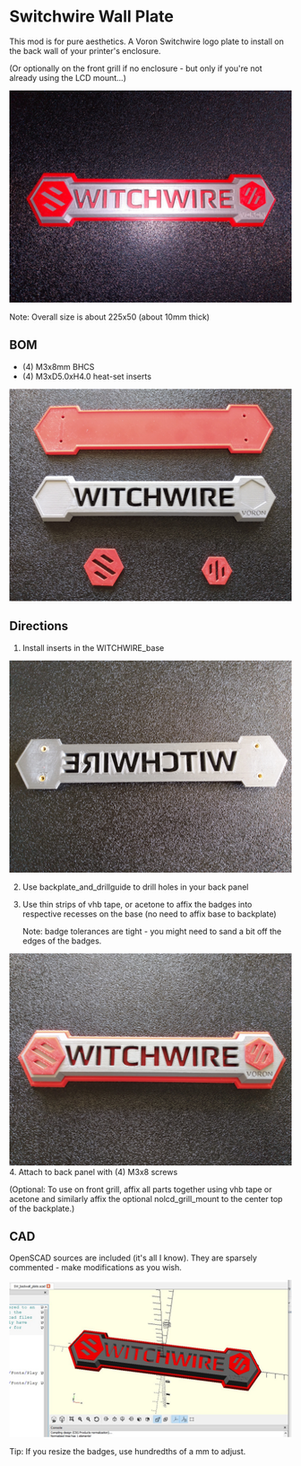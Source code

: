 # Switchwire Wall Plate
This mod is for pure aesthetics.  A Voron Switchwire logo plate to install on the back wall of your printer's enclosure.

(Or optionally on the front grill if no enclosure - but only if you're not already using the LCD mount...)

![](Images/SW_backwall_plate.jpg)

Note: Overall size is about 225x50 (about 10mm thick)

## BOM
* (4) M3x8mm BHCS
* (4) M3xD5.0xH4.0 heat-set inserts

![](Images/printed_pieces.jpg)

## Directions
1.  Install inserts in the WITCHWIRE_base

![](Images/base_inserts.jpg)

2. Use backplate_and_drillguide to drill holes in your back panel

3. Use thin strips of vhb tape, or acetone to affix the badges into respective recesses on the base (no need to affix base to backplate)
    
    Note: badge tolerances are tight - you might need to sand a bit off the edges of the badges.

![](Images/assembled1.jpg)
4. Attach to back panel with (4) M3x8 screws

(Optional: To use on front grill, affix all parts together using vhb tape or acetone and similarly affix the optional nolcd_grill_mount to the center top of the backplate.)

## CAD

OpenSCAD sources are included (it's all I know).  They are sparsely commented - make modifications as you wish.

![](Images/SW_plate_rendered.jpg)

Tip: If you resize the badges, use hundredths of a mm to adjust.
